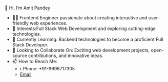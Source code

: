  

  👋 Hi, I’m Amit Pandey  
- 👨‍💻 Frontend Engineer passionate about creating interactive and user-friendly web experiences.  
- 🌟 Interests:Full Stack Web Development and exploring cutting-edge technologies.  
- 🌱 Currently Learning: Backend technologies to become a proficient Full Stack Developer.  
- 🤝 Looking to Collaborate On: Exciting web development projects, open-source contributions, and innovative ideas.  
- 📫 How to Reach Me:  
  - 📞 Phone: +91-9696717305
  - [Email](pandeyamit854602@gmail.com)  
 


